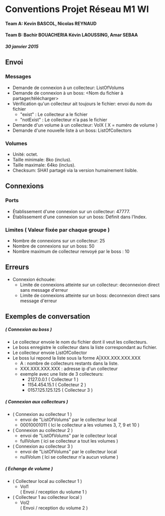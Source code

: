 # Conventions Projet Réseau M1 WI
#### Team A: Kevin BASCOL, Nicolas REYNAUD
#### Team B: Bachir BOUACHERIA Kévin LAOUSSING, Amar SEBAA
##### 30 janvier 2015

## Envoi
### Messages
- Demande de connexion à un collecteur: ListOfVolums
- Demande de connexion à un boss: <Nom du fichier à partager/télécharger>
- Vérification qu'un collecteur ait toujours le fichier: envoi du nom du fichier
	- "exist" : Le collecteur a le fichier
	- "notExist" : Le collecteur n'a pas le fichier
- Demande d'un volume à un collecteur: VolX ( X = numéro de volume ) 
- Demande d'une nouvelle liste à un boss: ListOfCollectors

### Volumes
- Unité: octet.
- Taille minimale: 8ko (inclus).
- Taille maximale: 64ko (inclus).
- Checksum: SHA1 partagé via la version humainement lisible.

## Connexions
### Ports
- Établissement d'une connexion sur un collecteur: 47777.
- Établissement d'une connexion sur un boss: Définit dans l'Index.

### Limites ( Valeur fixée par chaque groupe )
- Nombre de connexions sur un collecteur: 25
- Nombre de connexions sur un boss: 50
- Nombre maximum de collecteur renvoyé par le boss : 10

## Erreurs
- Connexion échouée:
	- Limite de connexions atteinte sur un collecteur: deconnexion direct sans message d'erreur
	- Limite de connexions atteinte sur un boss: deconnexion direct sans message d'erreur

## Exemples de conversation

##### ( Connexion au boss ) 
- Le collecteur envoie le nom du fichier dont il veut les collecteurs.
- Le boss enregistre le collecteur dans la liste correspondant au fichier.
- Le collecteur envoie ListOfCollector
- Le boss lui repond la liste sous la forme A|XXX.XXX.XXX.XXX
 	- A : nombre de collecteurs restants dans la liste.
 	- XXX.XXX.XXX.XXX : adresse ip d'un collecteur
 	- exemple avec une liste de 3 collecteurs:
		- 2127.0.0.1            ( Collecteur 1 ) 
		- 1154.454.15.1         ( Collecteur 2 ) 
		- 0157.125.125.125      ( Collecteur 3 ) 

##### ( Connexion aux collecteurs ) 
- ( Connexion au collecteur 1 )
	- envoi de "ListOfVolums" par le collecteur local
	- 00010001011 ( Ici le collecteur a les volumes 3, 7, 9 et 10 )
- ( Connexion au collecteur 2 )
	- envoi de "ListOfVolums" par le collecteur local
	- fullVolum ( ici se collecteur a tout les volumes )
- ( Connexion au collecteur 3 )
	- envoi de "ListOfVolums" par le collecteur local
	- nullVolum ( Ici se collecteur n'a aucun volume )

##### ( Echange de volume ) 
- ( Collecteur local au collecteur 1 )  
	- Vol1  
	( Envoi / reception du volume 1 )  
- ( Collecteur 1 au collecteur local )  
	- Vol2  
	( Envoi / reception du volume 2 )  
